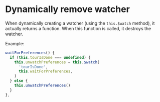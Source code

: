 # Dynamically remove watcher
When dynamically creating a watcher (using the `this.$watch` method), it actually returns a function. When this function is called, it destroys the watcher.

Example:
```js
waitForPreferences() {
  if (this.tourIsDone === undefined) {
    this.unwatchPreferences = this.$watch(
      'tourIsDone',
      this.waitForPreferences,
    )
  } else {
    this.unwatchPreferences()
  }
},
```
